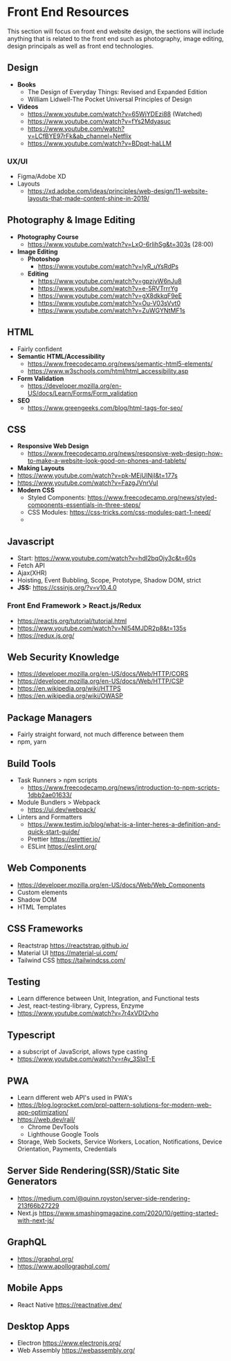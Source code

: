 # Front End Resources
This section will focus on front end website design, the sections will include anything that is related to the front end such as photography, image editing, design principals as well as front end technologies.
## Design
* **Books**
  * The Design of Everyday Things: Revised and Expanded Edition
  * William Lidwell-The Pocket Universal Principles of Design
* **Videos**  
  * https://www.youtube.com/watch?v=65WjYDEzi88 (Watched)
  * https://www.youtube.com/watch?v=fYs2Mdyasuc 
  * https://www.youtube.com/watch?v=LCfBYE97rFk&ab_channel=Netflix
  * https://www.youtube.com/watch?v=BDpqt-haLLM
### UX/UI
* Figma/Adobe XD
* Layouts
  * https://xd.adobe.com/ideas/principles/web-design/11-website-layouts-that-made-content-shine-in-2019/
## Photography & Image Editing
* **Photography Course**
  * https://www.youtube.com/watch?v=LxO-6rlihSg&t=303s (28:00)
* **Image Editing**
  * **Photoshop**
    * https://www.youtube.com/watch?v=IyR_uYsRdPs
  * **Editing**
    * https://www.youtube.com/watch?v=gpzjvW6nJu8
    * https://www.youtube.com/watch?v=e-5RVTrrrYg
    * https://www.youtube.com/watch?v=gX8dkkqF9eE
    * https://www.youtube.com/watch?v=Ou-V03sVvt0
    * https://www.youtube.com/watch?v=ZuWGYNtMF1s
## HTML
* Fairly confident
* **Semantic HTML/Accessibility**
  * https://www.freecodecamp.org/news/semantic-html5-elements/
  * https://www.w3schools.com/html/html_accessibility.asp
* **Form Validation**
  * https://developer.mozilla.org/en-US/docs/Learn/Forms/Form_validation
* **SEO**
  * https://www.greengeeks.com/blog/html-tags-for-seo/
## CSS
* **Responsive Web Design**
  * https://www.freecodecamp.org/news/responsive-web-design-how-to-make-a-website-look-good-on-phones-and-tablets/
* **Making Layouts**
* https://www.youtube.com/watch?v=pk-MEjUINjI&t=177s
* https://www.youtube.com/watch?v=FazgJVnrVuI
* **Modern CSS**
  * Styled Components: https://www.freecodecamp.org/news/styled-components-essentials-in-three-steps/
  * CSS Modules: https://css-tricks.com/css-modules-part-1-need/
  * 
## Javascript
* Start: https://www.youtube.com/watch?v=hdI2bqOjy3c&t=60s
* Fetch API
* Ajax(XHR)
* Hoisting, Event Bubbling, Scope, Prototype, Shadow DOM, strict
* **JSS:** https://cssinjs.org/?v=v10.4.0
### Front End Framework > React.js/Redux
* https://reactjs.org/tutorial/tutorial.html
* https://www.youtube.com/watch?v=Nl54MJDR2p8&t=135s
* https://redux.js.org/
## Web Security Knowledge
* https://developer.mozilla.org/en-US/docs/Web/HTTP/CORS
* https://developer.mozilla.org/en-US/docs/Web/HTTP/CSP
* https://en.wikipedia.org/wiki/HTTPS
* https://en.wikipedia.org/wiki/OWASP
## Package Managers
* Fairly straight forward, not much difference between them
* npm, yarn
## Build Tools
* Task Runners > npm scripts
  * https://www.freecodecamp.org/news/introduction-to-npm-scripts-1dbb2ae01633/
* Module Bundlers > Webpack
  * https://ui.dev/webpack/
* Linters and Formatters
  * https://www.testim.io/blog/what-is-a-linter-heres-a-definition-and-quick-start-guide/
  * Prettier https://prettier.io/
  * ESLint https://eslint.org/
## Web Components
* https://developer.mozilla.org/en-US/docs/Web/Web_Components
* Custom elements
* Shadow DOM
* HTML Templates
## CSS Frameworks
  * Reactstrap https://reactstrap.github.io/
  * Material UI https://material-ui.com/
  * Tailwind CSS https://tailwindcss.com/
## Testing
* Learn difference between Unit, Integration, and Functional tests
* Jest, react-testing-library, Cypress, Enzyme
* https://www.youtube.com/watch?v=7r4xVDI2vho
## Typescript
* a subscript of JavaScript, allows type casting
* https://www.youtube.com/watch?v=rAy_3SIqT-E
## PWA
* Learn different web API's used in PWA's
* https://blog.logrocket.com/prpl-pattern-solutions-for-modern-web-app-optimization/
* https://web.dev/rail/
  * Chrome DevTools
  * Lighthouse Google Tools
* Storage, Web Sockets, Service Workers, Location, Notifications, Device Orientation, Payments, Credentials
## Server Side Rendering(SSR)/Static Site Generators
* https://medium.com/@quinn.royston/server-side-rendering-213f66b27229
* Next.js https://www.smashingmagazine.com/2020/10/getting-started-with-next-js/
## GraphQL
* https://graphql.org/
* https://www.apollographql.com/
## Mobile Apps
* React Native https://reactnative.dev/
## Desktop Apps
* Electron https://www.electronjs.org/
* Web Assembly https://webassembly.org/

